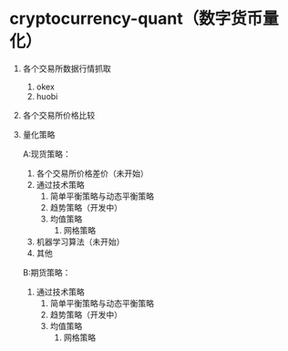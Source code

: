 # cryptocurrency-quant（数字货币量化）

1. 各个交易所数据行情抓取
    1. okex
    2. huobi
2. 各个交易所价格比较
3. 量化策略

   A:现货策略：
      1. 各个交易所价格差价（未开始）
      2. 通过技术策略
         1. 简单平衡策略与动态平衡策略
         2. 趋势策略（开发中）
         3. 均值策略
            1. 网格策略
      3. 机器学习算法（未开始）
      4. 其他
      
   B:期货策略：
     1. 通过技术策略
        1. 简单平衡策略与动态平衡策略
        2. 趋势策略（开发中）
        3. 均值策略
            1. 网格策略
